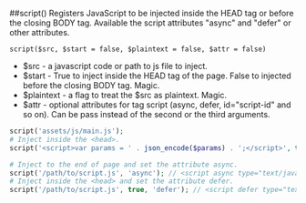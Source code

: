 ##script()
Registers JavaScript to be injected inside the HEAD tag or before the closing BODY tag. Available the script attributes "async" and "defer" or other attributes.

```script($src, $start = false, $plaintext = false, $attr = false)```
- $src - a javascript code or path to js file to inject.
- $start - True to inject inside the HEAD tag of the page. False to injected before the closing BODY tag. Magic.
- $plaintext - a flag to treat the $src as plaintext. Magic.
- $attr - optional attributes for tag script (async, defer, id="script-id" and so on). Can be pass instead of the second or the third arguments. 

```php
script('assets/js/main.js'); 
# Inject inside the <head>.
script('<script>var params = ' . json_encode($params) . ';</script>', true); 

# Inject to the end of page and set the attribute async.
script('/path/to/script.js', 'async'); // <script async type="text/javascript" src="/path/to/script.js"></script>
# Inject inside the <head> and set the attribute defer.
script('/path/to/script.js', true, 'defer'); // <script defer type="text/javascript" src="/path/to/script.js"></script>
```
